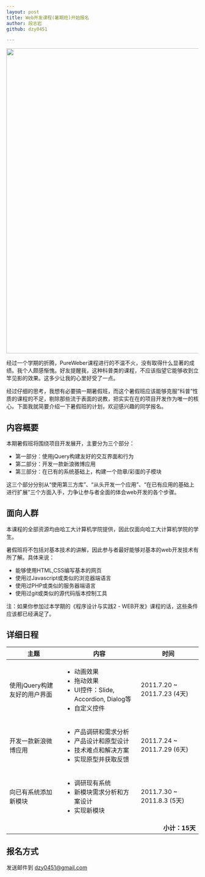 ```yaml
---
layout: post
title: Web开发课程(暑期班)开始报名
author: 段志岩
github: dzy0451

---
```


<img src="http://www.pureweber.com/wp-content/uploads/2011/07/poster-11.png" alt="" title="PureWeber 2011 Summer School Poster" width="600" height="800" class="alignnone size-full wp-image-1001" />

经过一个学期的折腾，PureWeber课程进行的不温不火，没有取得什么显著的成绩。我个人颇感惭愧。好友提醒我，这种科普类的课程，不应该指望它能够收到立竿见影的效果。这多少让我的心里好受了一点。

经过仔细的思考，我想有必要搞一期暑假班，而这个暑假班应该能够克服“科普”性质的课程的不足，剔除那些流于表面的说教，把实实在在的项目开发作为唯一的核心。下面我就简要介绍一下暑假班的计划，欢迎感兴趣的同学报名。

<h2>内容概要</h2>

本期暑假班将围绕项目开发展开，主要分为三个部分：

<ul>
<li>第一部分：使用jQuery构建友好的交互界面和行为</li>
<li>第二部分：开发一款新浪微博应用</li>
<li>第三部分：在已有的系统基础上，构建一个勋章/彩蛋的子模块</li>
</ul>

这三个部分分别从“使用第三方库”、“从头开发一个应用”、“在已有应用的基础上进行扩展”三个方面入手，力争让参与者全面的体会web开发的各个步骤。

<h2>面向人群</h2>

本课程的全部资源均由哈工大计算机学院提供，因此仅面向哈工大计算机学院的学生。

暑假班将不包括对基本技术的讲解，因此参与者最好能够对基本的web开发技术有所了解。具体来说：

<ul>
<li>能够使用HTML,CSS编写基本的网页</li>
<li>使用过Javascript或类似的浏览器端语言</li>
<li>使用过PHP或类似的服务器端语言</li>
<li>使用过git或类似的源代码版本控制工具</li>
</ul>

注：如果你参加过本学期的《程序设计与实践2 - WEB开发》课程的话，这些条件应该都已经满足了。

<h2>详细日程</h2>

<table class="list-table">
<thead>
<tr><th>主题</th><th>内容</th><th>时间</th></tr>
</thead>
<tbody>
<tr>
<td>使用jQuery构建友好的用户界面</td>
<td>
<ul>
<li>动画效果</li>
<li>拖动效果</li>
<li>UI控件：Slide, Accordion, Dialog等</li>
<li>自定义控件</li>
</ul>
</td>
<td>2011.7.20 ~ 2011.7.23 (4天)
</td>
</tr>
<tr>
<td>开发一款新浪微博应用</td>
<td>
<ul>
<li>产品调研和需求分析</li>
<li>产品设计和原型设计</li>
<li>技术难点和解决方案</li>
<li>实现原型并获取反馈</li>
</ul>
</td>
<td>2011.7.24 ~ 2011.7.29 (6天)</td>
</tr>
<tr>
<td>向已有系统添加新模块</td>
<td>
<ul>
<li>调研现有系统</li>
<li>新模块需求分析和方案设计</li>
<li>实现新模块</li>
</ul>
</td>
<td>2011.7.30 ~ 2011.8.3 (5天)</td>
</tr>
<tr>
<td colspan="3" style="text-align:right;font-weight:bold;">小计：15天</td>
</tr>
</tbody>
</table>

<h2>报名方式</h2>

发送邮件到 dzy0451@gmail.com

